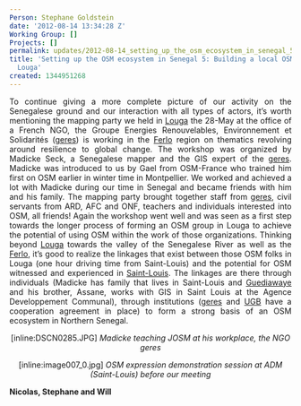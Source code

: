 ```yaml
---
Person: Stephane Goldstein
date: '2012-08-14 13:34:28 Z'
Working Group: []
Projects: []
permalink: updates/2012-08-14_setting_up_the_osm_ecosystem_in_senegal_5_building_a_local_osm_groups_in_louga
title: 'Setting up the OSM ecosystem in Senegal 5: Building a local OSM groups in
  Louga'
created: 1344951268
---
```

<p align="justify">To continue giving a more complete picture of our activity on the Senegalese ground and our interaction with all types of actors, it’s worth mentioning the mapping party we held in <a href="http://fr.wikipedia.org/wiki/Louga">Louga</a> the 28-May at the office of a French NGO, the Groupe Energies Renouvelables, Environnement et Solidarités (<a href="http://www.geres.eu">geres</a>) is working in the <a href="http://fr.wikipedia.org/wiki/Ferlo">Ferlo</a> region on thematics revolving around resilience to global change. The workshop was organized by Madicke Seck, a Senegalese mapper and the GIS expert of the <a href="http://www.geres.eu">geres</a>. Madicke was introduced to us by Gael from OSM-France who trained him first on OSM earlier in winter time in Montpellier. We worked and achieved a lot with Madicke during our time in Senegal and became friends with him and his family. The mapping party brought together staff from <a href="http://www.geres.eu">geres</a>, civil servants from ARD, AFC and ONF, teachers and individuals interested into OSM, all friends! Again the workshop went well and was seen as a first step towards the longer process of forming an OSM group in Louga to achieve the potential of using OSM within the work of those organizations. Thinking beyond <a href="http://fr.wikipedia.org/wiki/Louga">Louga</a> towards the valley of the Senegalese River as well as the <a href="http://fr.wikipedia.org/wiki/Ferlo">Ferlo</a>, it’s good to realize the linkages that exist between those OSM folks in Louga (one hour driving time from Saint-Louis) and the potential for OSM witnessed and experienced in <a href="http://fr.wikipedia.org/wiki/Saint-Louis_%28S%E9n%E9gal%29">Saint-Louis</a>. The linkages are there through individuals (Madicke has family that lives in Saint-Louis and <a href="http://fr.wikipedia.org/wiki/Guediawaye">Guediawaye</a> and his brother, Assane, works with GIS in Saint Louis at the Agence Developpement Communal), through institutions (<a href="http://www.geres.eu">geres</a> and <a href="http://www.ugb.sn/">UGB</a> have a cooperation agreement in place) to form a strong basis of an OSM ecosystem in Northern Senegal.</p>

<p align="center">[inline:DSCN0285.JPG]
<cite>Madicke teaching JOSM at his workplace, the NGO geres</cite></p>

<p align="center">[inline:image007_0.jpg]
<cite>OSM expression demonstration session at ADM (Saint-Louis) before our meeting</cite></p>

<strong>Nicolas, Stephane and Will</strong>
